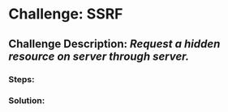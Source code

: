 # Challenge: SSRF
## Challenge Description: *Request a hidden resource on server through server.*

### Steps: 


### Solution:
